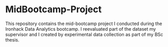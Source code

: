 # MidBootcamp-Project
This repository contains the mid-bootcamp project I conducted during the Ironhack Data Analytics bootcamp. I reevaluated part of the dataset my supervisor and I created by experimental data collection as part of my BSc thesis.
